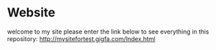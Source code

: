 # Website
welcome to my site please enter the link below to see everything in this repository:
http://mysitefortest.gigfa.com/Index.html
